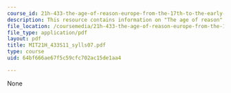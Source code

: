 ```yaml
---
course_id: 21h-433-the-age-of-reason-europe-from-the-17th-to-the-early-19th-centuries-spring-2011
description: This resource contains information on "The age of reason".
file_location: /coursemedia/21h-433-the-age-of-reason-europe-from-the-17th-to-the-early-19th-centuries-spring-2011/64bf666ae67f5c59cfc702ac15de1aa4_MIT21H_433S11_sylls07.pdf
file_type: application/pdf
layout: pdf
title: MIT21H_433S11_sylls07.pdf
type: course
uid: 64bf666ae67f5c59cfc702ac15de1aa4

---
```

None